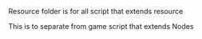 Resource folder is for all script that extends resource

This is to separate from game script that extends Nodes
